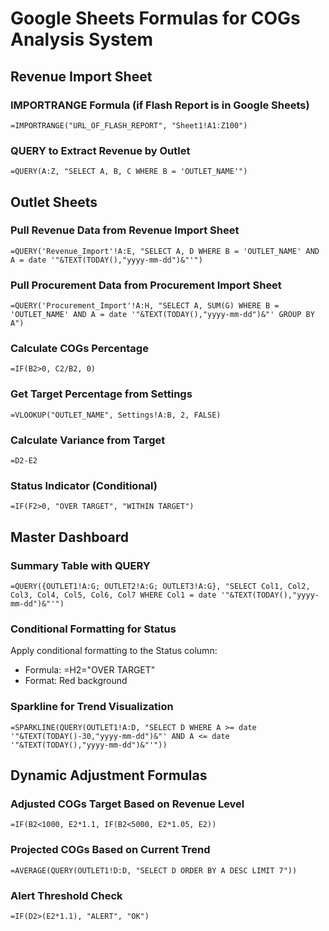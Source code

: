 # Google Sheets Formulas for COGs Analysis System

## Revenue Import Sheet

### IMPORTRANGE Formula (if Flash Report is in Google Sheets)
```
=IMPORTRANGE("URL_OF_FLASH_REPORT", "Sheet1!A1:Z100")
```

### QUERY to Extract Revenue by Outlet
```
=QUERY(A:Z, "SELECT A, B, C WHERE B = 'OUTLET_NAME'")
```

## Outlet Sheets

### Pull Revenue Data from Revenue Import Sheet
```
=QUERY('Revenue_Import'!A:E, "SELECT A, D WHERE B = 'OUTLET_NAME' AND A = date '"&TEXT(TODAY(),"yyyy-mm-dd")&"'")
```

### Pull Procurement Data from Procurement Import Sheet
```
=QUERY('Procurement_Import'!A:H, "SELECT A, SUM(G) WHERE B = 'OUTLET_NAME' AND A = date '"&TEXT(TODAY(),"yyyy-mm-dd")&"' GROUP BY A")
```

### Calculate COGs Percentage
```
=IF(B2>0, C2/B2, 0)
```

### Get Target Percentage from Settings
```
=VLOOKUP("OUTLET_NAME", Settings!A:B, 2, FALSE)
```

### Calculate Variance from Target
```
=D2-E2
```

### Status Indicator (Conditional)
```
=IF(F2>0, "OVER TARGET", "WITHIN TARGET")
```

## Master Dashboard

### Summary Table with QUERY
```
=QUERY({OUTLET1!A:G; OUTLET2!A:G; OUTLET3!A:G}, "SELECT Col1, Col2, Col3, Col4, Col5, Col6, Col7 WHERE Col1 = date '"&TEXT(TODAY(),"yyyy-mm-dd")&"'")
```

### Conditional Formatting for Status
Apply conditional formatting to the Status column:
- Formula: =H2="OVER TARGET"
- Format: Red background

### Sparkline for Trend Visualization
```
=SPARKLINE(QUERY(OUTLET1!A:D, "SELECT D WHERE A >= date '"&TEXT(TODAY()-30,"yyyy-mm-dd")&"' AND A <= date '"&TEXT(TODAY(),"yyyy-mm-dd")&"'"))
```

## Dynamic Adjustment Formulas

### Adjusted COGs Target Based on Revenue Level
```
=IF(B2<1000, E2*1.1, IF(B2<5000, E2*1.05, E2))
```

### Projected COGs Based on Current Trend
```
=AVERAGE(QUERY(OUTLET1!D:D, "SELECT D ORDER BY A DESC LIMIT 7"))
```

### Alert Threshold Check
```
=IF(D2>(E2*1.1), "ALERT", "OK")
```
